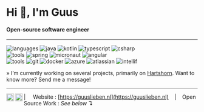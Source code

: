# Hi 👋, I'm Guus
#### Open-source software engineer

----

![languages](https://img.shields.io/static/v1?label=&message=languages:&color=36465D&logoColor=AAA&style=flat-square)
![java](https://img.shields.io/static/v1?logo=openjdk&label=&message=Java&color=438eaa&logoColor=FFF&style=flat-square&link=)
![kotlin](https://img.shields.io/static/v1?logo=kotlin&label=&message=Kotlin&color=438eaa&logoColor=FFF&style=flat-square)
![typescript](https://img.shields.io/static/v1?logo=typescript&label=&message=Typescript&color=438eaa&logoColor=FFF&style=flat-square)
![csharp](https://img.shields.io/static/v1?logo=csharp&label=&message=C%23&color=438eaa&logoColor=FFF&style=flat-square)
<br>
![tools](https://img.shields.io/static/v1?label=&message=frameworks:&color=36465D&logoColor=AAA&style=flat-square)
![spring](https://img.shields.io/static/v1?logo=spring&label=&message=Spring&color=438eaa&logoColor=FFF&style=flat-square)
![micronaut](https://img.shields.io/static/v1?logo=framework&label=&message=Micronaut&color=438eaa&logoColor=FFF&style=flat-square)
![angular](https://img.shields.io/static/v1?logo=angular&label=&message=Angular&color=438eaa&logoColor=FFF&style=flat-square)
<br>
![tools](https://img.shields.io/static/v1?label=&message=tools:&color=36465D&logoColor=AAA&style=flat-square)
![git](https://img.shields.io/static/v1?logo=git&label=&message=git&color=438eaa&logoColor=FFF&style=flat-square)
![docker](https://img.shields.io/static/v1?logo=docker&label=&message=Docker&color=438eaa&logoColor=FFF&style=flat-square)
![azure](https://img.shields.io/static/v1?logo=microsoftazure&label=&message=Azure&color=438eaa&logoColor=FFF&style=flat-square)
![atlassian](https://img.shields.io/static/v1?logo=atlassian&label=&message=Atlassian%20suite&color=438eaa&logoColor=FFF&style=flat-square)
![intellif](https://img.shields.io/static/v1?logo=intellijidea&label=&message=IntelliJ%20IDEA&color=438eaa&logoColor=FFF&style=flat-square)

&#187; I’m currently working on several projects, primarily on <a href="https://github.com/Dockbox-OSS/Hartshorn">Hartshorn</a>. Want to know more? Send me a message!

----

<a href="https://twitter.com/guuslieben">
  <img align="left" alt="Guus' Twitter" width="20px" src="https://simpleicons.now.sh/twitter/495f7e" />
</a>
<a href="https://www.linkedin.com/in/guuslieben">
  <img align="left" alt="Guus' LinkedIn" width="20px" src="https://simpleicons.now.sh/linkedin/495f7e" />
</a>

| &nbsp;&nbsp;&nbsp; Website : [https://guuslieben.nl](https://guuslieben.nl) &nbsp;&nbsp;&nbsp;|&nbsp;&nbsp;&nbsp; Open Source Work : _See below_ &#8628;
